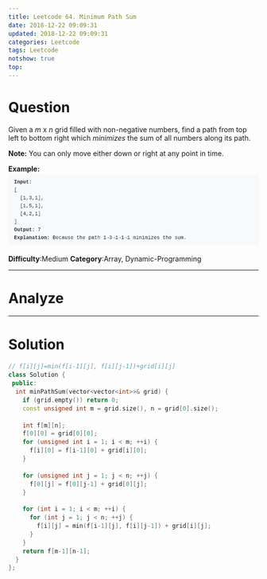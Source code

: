 ```yaml
---
title: Leetcode 64. Minimum Path Sum
date: 2018-12-22 09:09:31
updated: 2018-12-22 09:09:31
categories: Leetcode
tags: Leetcode
notshow: true
top:
---
```


# Question

Given a  _m_  x  _n_  grid filled with non-negative numbers, find a path from top left to bottom right which  _minimizes_  the sum of all numbers along its path.

**Note:**  You can only move either down or right at any point in time.

**Example:**
![](/images/in-post/2018-12-22-Leetcode-64-Minimum-Path-Sum/2018-12-22-23-47-20.png)

**Difficulty**:Medium
**Category**:Array, Dynamic-Programming

<!-- more -->

------------

# Analyze

------------

# Solution

```cpp
// f[i][j]=min(f[i-1][j], f[i][j-1])+grid[i][j]
class Solution {
 public:
  int minPathSum(vector<vector<int>>& grid) {
    if (grid.empty()) return 0;
    const unsigned int m = grid.size(), n = grid[0].size();
    
    int f[m][n];
    f[0][0] = grid[0][0];
    for (unsigned int i = 1; i < m; ++i) {
      f[i][0] = f[i-1][0] + grid[i][0];
    }
    
    for (unsigned int j = 1; j < n; ++j) {
      f[0][j] = f[0][j-1] + grid[0][j];
    }
    
    for (int i = 1; i < m; ++i) {
      for (int j = 1; j < n; ++j) {
        f[i][j] = min(f[i-1][j], f[i][j-1]) + grid[i][j];
      }
    }
    return f[m-1][n-1];
  }
};
```
